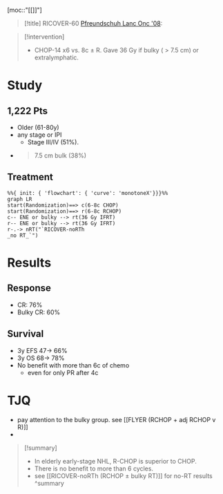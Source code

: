 [moc::"[[]]"]
>[!title]
> RICOVER-60 [Pfreundschuh Lanc Onc '08](https://www.sciencedirect.com/science/article/pii/S1470204508700020?via%3Dihub):

>[!intervention]
> - CHOP-14 x6 vs. 8c ± R. Gave 36 Gy if bulky ( > 7.5 cm) or extralymphatic.

# Study
## 1,222 Pts
- Older (61-80y)
- any stage or IPI
	- Stage III/IV (51%).
- > 7.5 cm bulk (38%)

## Treatment

```mermaid
%%{ init: { 'flowchart': { 'curve': 'monotoneX'}}}%%
graph LR
start(Randomization)==> c(6-8c CHOP)
start(Randomization)==> r(6-8c RCHOP)
c-- ENE or bulky --> rt(36 Gy IFRT)
r-- ENE or bulky --> rt(36 Gy IFRT)
r-.-> nRT("`RICOVER-noRTh
_no RT_`")
```

# Results
## Response
- CR: 76%
- Bulky CR: 60%

## Survival
- 3y EFS 47→ 66%
- 3y OS 68→ 78%
- No benefit with more than 6c of chemo
	- even for only PR after 4c

# TJQ
- pay attention to the bulky group. see [[FLYER (RCHOP + adj RCHOP v R)]]
- 


>[!summary]
> - In elderly early-stage NHL, R-CHOP is superior to CHOP.
> - There is no benefit to more than 6 cycles. 
> - see [[RICOVER-noRTh (RCHOP ± bulky RT)]] for no-RT results
>^summary
